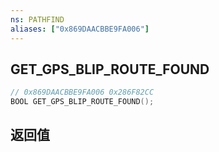 ```yaml
---
ns: PATHFIND
aliases: ["0x869DAACBBE9FA006"]
---
```

## GET_GPS_BLIP_ROUTE_FOUND

```c
// 0x869DAACBBE9FA006 0x286F82CC
BOOL GET_GPS_BLIP_ROUTE_FOUND();
```

## 返回值
